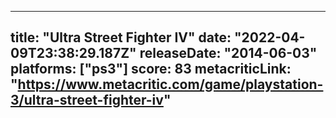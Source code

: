 
---
title: "Ultra Street Fighter IV"
date: "2022-04-09T23:38:29.187Z"
releaseDate: "2014-06-03"
platforms: ["ps3"]
score: 83
metacriticLink: "https://www.metacritic.com/game/playstation-3/ultra-street-fighter-iv"
---
